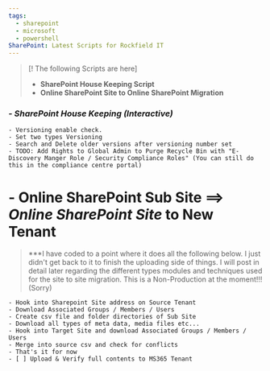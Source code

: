 ```yaml
---
tags:
  - sharepoint
  - microsoft
  - powershell
SharePoint: Latest Scripts for Rockfield IT
---
```






> [! The following Scripts are here]
> - **SharePoint House Keeping Script**
> - **Online SharePoint Site to Online SharePoint Migration**









### ***- SharePoint House Keeping (Interactive)***
	- Versioning enable check.
	- Set two types Versioning
	- Search and Delete older versions after versioning number set
	- TODO: Add Rights to Global Admin to Purge Recycle Bin with "E-Discovery Manger Role / Security Compliance Roles" (You can still do this in the compliance centre portal)







#  - Online SharePoint Sub Site ==> *Online SharePoint Site* to New Tenant

> ***I have coded to a point where it does all the following below. I just didn't get back to it to finish the uploading side of things.  I will post in detail later regarding the different types modules and techniques used for the site to site migration.  This is a Non-Production at the moment!!! (Sorry)


	- Hook into Sharepoint Site address on Source Tenant
	- Download Associated Groups / Members / Users
	- Create csv file and folder directories of Sub Site
	- Download all types of meta data, media files etc...
	- Hook into Target Site and download Associated Groups / Members / Users 
	- Merge into source csv and check for conflicts 
	- That's it for now
	- [ ] Upload & Verify full contents to MS365 Tenant



